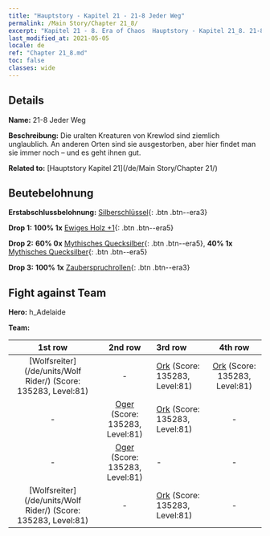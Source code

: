 ```yaml
---
title: "Hauptstory - Kapitel 21 - 21-8 Jeder Weg"
permalink: /Main Story/Chapter 21_8/
excerpt: "Kapitel 21 - 8. Era of Chaos  Hauptstory - Kapitel 21_8. 21-8 Jeder Weg"
last_modified_at: 2021-05-05
locale: de
ref: "Chapter 21_8.md"
toc: false
classes: wide
---
```


## Details

 **Name:** 21-8 Jeder Weg

 **Beschreibung:** Die uralten Kreaturen von Krewlod sind ziemlich unglaublich. An anderen Orten sind sie ausgestorben, aber hier findet man sie immer noch – und es geht ihnen gut.

 **Related to:** [Hauptstory Kapitel 21](/de/Main Story/Chapter 21/)

## Beutebelohnung

 **Erstabschlussbelohnung:** [Silberschlüssel](/ItemsDE/con_693/){: .btn .btn--era3}

 **Drop 1:** **100% 1x** [Ewiges Holz +1](/ItemsDE/mat_69/){: .btn .btn--era5}

 **Drop 2:** **60% 0x** [Mythisches Quecksilber](/ItemsDE/mat_63/){: .btn .btn--era5}, **40% 1x** [Mythisches Quecksilber](/ItemsDE/mat_63/){: .btn .btn--era5}

 **Drop 3:** **100% 1x** [Zauberspruchrollen](/ItemsDE/con_694/){: .btn .btn--era3}


## Fight against Team
 **Hero:** h_Adelaide

 **Team:**


  | 1st row | 2nd row | 3rd row | 4th row |
  |:----:|:----:|:----|:----:|
  | [Wolfsreiter](/de/units/Wolf Rider/) (Score: 135283, Level:81)  | - | [Ork](/de/units/Orc/) (Score: 135283, Level:81)  | [Ork](/de/units/Orc/) (Score: 135283, Level:81)  |
  | - | [Oger](/de/units/Ogre/) (Score: 135283, Level:81)  | [Ork](/de/units/Orc/) (Score: 135283, Level:81)  | - |
  | - | [Oger](/de/units/Ogre/) (Score: 135283, Level:81)  | - | - |
  | [Wolfsreiter](/de/units/Wolf Rider/) (Score: 135283, Level:81)  | - | [Ork](/de/units/Orc/) (Score: 135283, Level:81)  | - |


